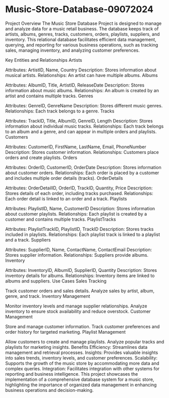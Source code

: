 # Music-Store-Database-09072024

Project Overview
The Music Store Database Project is designed to manage and analyze data for a music retail business. The database keeps track of artists, albums, genres, tracks, customers, orders, playlists, suppliers, and inventory. This relational database facilitates efficient data management, querying, and reporting for various business operations, such as tracking sales, managing inventory, and analyzing customer preferences.

Key Entities and Relationships
Artists

Attributes: ArtistID, Name, Country
Description: Stores information about musical artists.
Relationships: An artist can have multiple albums.
Albums

Attributes: AlbumID, Title, ArtistID, ReleaseDate
Description: Stores information about music albums.
Relationships: An album is created by an artist and contains multiple tracks.
Genres

Attributes: GenreID, GenreName
Description: Stores different music genres.
Relationships: Each track belongs to a genre.
Tracks

Attributes: TrackID, Title, AlbumID, GenreID, Length
Description: Stores information about individual music tracks.
Relationships: Each track belongs to an album and a genre, and can appear in multiple orders and playlists.
Customers

Attributes: CustomerID, FirstName, LastName, Email, PhoneNumber
Description: Stores customer information.
Relationships: Customers place orders and create playlists.
Orders

Attributes: OrderID, CustomerID, OrderDate
Description: Stores information about customer orders.
Relationships: Each order is placed by a customer and includes multiple order details (tracks).
OrderDetails

Attributes: OrderDetailID, OrderID, TrackID, Quantity, Price
Description: Stores details of each order, including tracks purchased.
Relationships: Each order detail is linked to an order and a track.
Playlists

Attributes: PlaylistID, Name, CustomerID
Description: Stores information about customer playlists.
Relationships: Each playlist is created by a customer and contains multiple tracks.
PlaylistTracks

Attributes: PlaylistTrackID, PlaylistID, TrackID
Description: Stores tracks included in playlists.
Relationships: Each playlist track is linked to a playlist and a track.
Suppliers

Attributes: SupplierID, Name, ContactName, ContactEmail
Description: Stores supplier information.
Relationships: Suppliers provide albums.
Inventory

Attributes: InventoryID, AlbumID, SupplierID, Quantity
Description: Stores inventory details for albums.
Relationships: Inventory items are linked to albums and suppliers.
Use Cases
Sales Tracking

Track customer orders and sales details.
Analyze sales by artist, album, genre, and track.
Inventory Management

Monitor inventory levels and manage supplier relationships.
Analyze inventory to ensure stock availability and reduce overstock.
Customer Management

Store and manage customer information.
Track customer preferences and order history for targeted marketing.
Playlist Management

Allow customers to create and manage playlists.
Analyze popular tracks and playlists for marketing insights.
Benefits
Efficiency: Streamlines data management and retrieval processes.
Insights: Provides valuable insights into sales trends, inventory levels, and customer preferences.
Scalability: Supports the growth of the music store by accommodating more data and complex queries.
Integration: Facilitates integration with other systems for reporting and business intelligence.
This project showcases the implementation of a comprehensive database system for a music store, highlighting the importance of organized data management in enhancing business operations and decision-making.
